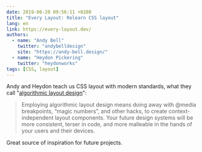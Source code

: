```yaml
---
date: 2019-06-20 09:56:11 +0200
title: "Every Layout: Relearn CSS layout"
lang: en
link: https://every-layout.dev/
authors:
  - name: "Andy Bell"
    twitter: "andybelldesign"
    site: "https://andy-bell.design/"
  - name: "Heydon Pickering"
    twitter: "heydonworks"
tags: [CSS, layout]
---
```


Andy and Heydon teach us CSS layout with modern standards, what they call "[algorithmic layout design](https://every-layout.dev/blog/algorithmic-design/)":

> Employing algorithmic layout design means doing away with @media breakpoints, “magic numbers”, and other hacks, to create context-independent layout components. Your future design systems will be more consistent, terser in code, and more malleable in the hands of your users and their devices.

Great source of inspiration for future projects.
